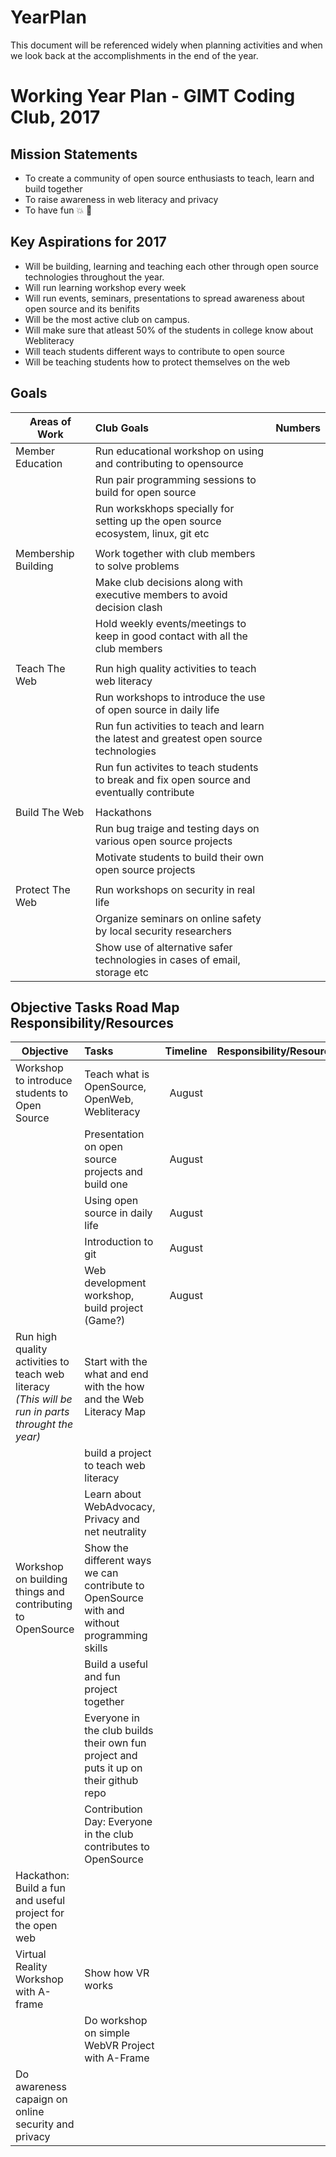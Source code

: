# YearPlan
This document will be referenced widely when planning activities and when we look back at the accomplishments in the end of the year.

# Working Year Plan  - GIMT Coding Club, 2017

## Mission Statements
- To create a community of open source enthusiasts to teach, learn and build together
- To raise awareness in web literacy and privacy
- To have fun :boom: :tada:

## Key Aspirations for 2017

* Will be building, learning and teaching each other through open source technologies throughout the year.
* Will run learning workshop every week
* Will run events, seminars, presentations to spread awareness about open source and its benifits
* Will be the most active club on campus.
* Will make sure that atleast 50% of the students in college know about Webliteracy
* Will teach students different ways to contribute to open source
* Will be teaching students how to protect themselves on the web

## Goals

| Areas of Work     | Club Goals              | Numbers |
| ---------------   |:-------------------------| :------:|
| Member Education  | Run educational workshop on using and contributing to opensource ||
|                   | Run pair programming sessions to build for open source ||
|                   | Run workskhops specially for setting up the open source ecosystem, linux, git etc ||
|                   |                                                                                                                | |
| Membership Building | Work together with club members to solve problems                                                            | |
|                   |   Make club decisions along with executive members to avoid decision clash                                     | |
|                   |   Hold weekly events/meetings to keep in good contact with all the club members                                | |
|                   |                                                                                                                | |
| Teach The Web     |   Run high quality activities to teach web literacy                                                            | |
|                   |   Run workshops to introduce the use of open source in daily life                                              | |
|                   |   Run fun activities to teach and learn the latest and greatest open source technologies | |
|                   |   Run fun activites to teach students to break and fix open source and eventually contribute                   | |
|                   |                                                                                                                | |
| Build The Web     |   Hackathons                                                                                                   | |
|                   |   Run bug traige and testing days on various open source projects                                              | |
|                   |   Motivate students to build their own open source projects                                                    | |
|                   |                                                                                                                | |
| Protect The Web   |   Run workshops on security in real life                                                                       | |
|                   |   Organize seminars on online safety by local security researchers                                             | |
|                   |   Show use of alternative safer technologies in cases of email, storage etc                                    | |

## Objective	Tasks	Road Map	Responsibility/Resources

| Objective        | Tasks              | Timeline  |  Responsibility/Resources |
| ---------------- |:-------------------| :--------:|:--------------------------|
| Workshop to introduce students to Open Source  | Teach what is OpenSource, OpenWeb, Webliteracy | August | |
| | Presentation on open source projects and build one | August | |
| | Using open source in daily life | August | |
| | Introduction to git | August | |
| | Web development workshop, build project (Game?) | August | |
| Run high quality activities to teach web literacy *(This will be run in parts throught the year)*| Start with the what and end with the how and the Web Literacy Map |   |
| | build a project to teach web literacy |   |
| | Learn about WebAdvocacy, Privacy and net neutrality |   |
| Workshop on building things and contributing to OpenSource | Show the different ways we can contribute to OpenSource with and without programming skills |   |
| | Build a useful and fun project together |   |
| | Everyone in the club builds their own fun project and puts it up on their github repo |   |
| | Contribution Day: Everyone in the club contributes to OpenSource |   |
| Hackathon: Build a fun and useful project for the open web | |   |
| Virtual Reality Workshop with A-frame | Show how VR works |   |
| | Do workshop on simple WebVR Project with A-Frame |   |
| Do awareness capaign on online security and privacy | |   |
